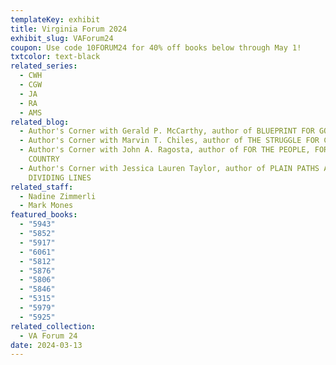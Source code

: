 ```yaml
---
templateKey: exhibit
title: Virginia Forum 2024
exhibit_slug: VAForum24
coupon: Use code 10FORUM24 for 40% off books below through May 1!
txtcolor: text-black
related_series:
  - CWH
  - CGW
  - JA
  - RA
  - AMS
related_blog:
  - Author's Corner with Gerald P. McCarthy, author of BLUEPRINT FOR GOING GREEN
  - Author's Corner with Marvin T. Chiles, author of THE STRUGGLE FOR CHANGE
  - Author's Corner with John A. Ragosta, author of FOR THE PEOPLE, FOR THE
    COUNTRY
  - Author's Corner with Jessica Lauren Taylor, author of PLAIN PATHS AND
    DIVIDING LINES
related_staff:
  - Nadine Zimmerli
  - Mark Mones
featured_books:
  - "5943"
  - "5852"
  - "5917"
  - "6061"
  - "5812"
  - "5876"
  - "5806"
  - "5846"
  - "5315"
  - "5979"
  - "5925"
related_collection:
  - VA Forum 24
date: 2024-03-13
---
```

